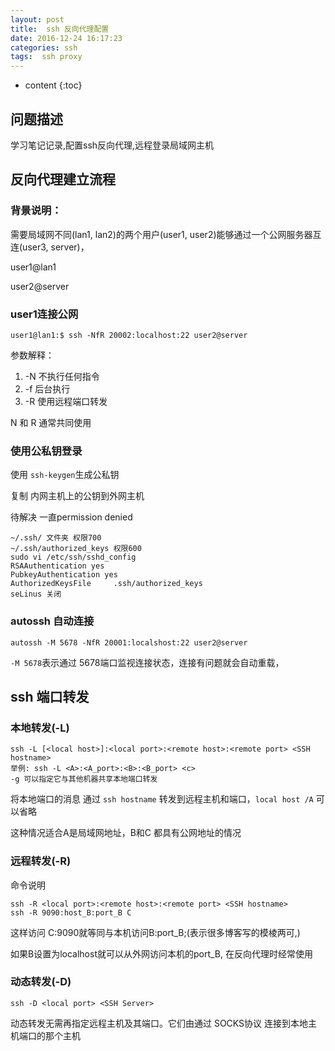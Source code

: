 ```yaml
---
layout: post
title:  ssh 反向代理配置
date: 2016-12-24 16:17:23
categories: ssh
tags:  ssh proxy 
---
```


* content
{:toc}

## 问题描述

学习笔记记录,配置ssh反向代理,远程登录局域网主机






## 反向代理建立流程


### 背景说明：

需要局域网不同(lan1, lan2)的两个用户(user1, user2)能够通过一个公网服务器互连(user3, server)，
 
user1@lan1

user2@server

### user1连接公网


```
user1@lan1:$ ssh -NfR 20002:localhost:22 user2@server
```

参数解释：

1. -N 不执行任何指令
2. -f 后台执行
3. -R 使用远程端口转发

N 和 R 通常共同使用

### 使用公私钥登录

使用 ```ssh-keygen```生成公私钥

复制 内网主机上的公钥到外网主机

待解决 一直permission denied

```
~/.ssh/ 文件夹 权限700 
~/.ssh/authorized_keys 权限600
sudo vi /etc/ssh/sshd_config
RSAAuthentication yes  
PubkeyAuthentication yes  
AuthorizedKeysFile     .ssh/authorized_keys 
seLinus 关闭
```

### autossh 自动连接

```
autossh -M 5678 -NfR 20001:localshost:22 user2@server
```

 ```-M 5678```表示通过 5678端口监视连接状态，连接有问题就会自动重载，




## ssh 端口转发

### 本地转发(-L)

```
ssh -L [<local host>]:<local port>:<remote host>:<remote port> <SSH hostname>
举例: ssh -L <A>:<A_port>:<B>:<B_port> <c>
-g 可以指定它与其他机器共享本地端口转发
```

将本地端口的消息 通过 ```ssh hostname``` 转发到远程主机和端口，```local host /A``` 可以省略

这种情况适合A是局域网地址，B和C 都具有公网地址的情况



### 远程转发(-R)

命令说明

```
ssh -R <local port>:<remote host>:<remote port> <SSH hostname>
ssh -R 9090:host_B:port_B C
```

这样访问 C:9090就等同与本机访问B:port_B;(表示很多博客写的模棱两可,)

如果B设置为localhost就可以从外网访问本机的port_B, 在反向代理时经常使用

### 动态转发(-D)

```
ssh -D <local port> <SSH Server>
```

动态转发无需再指定远程主机及其端口。它们由通过 SOCKS协议 连接到本地主机端口的那个主机



